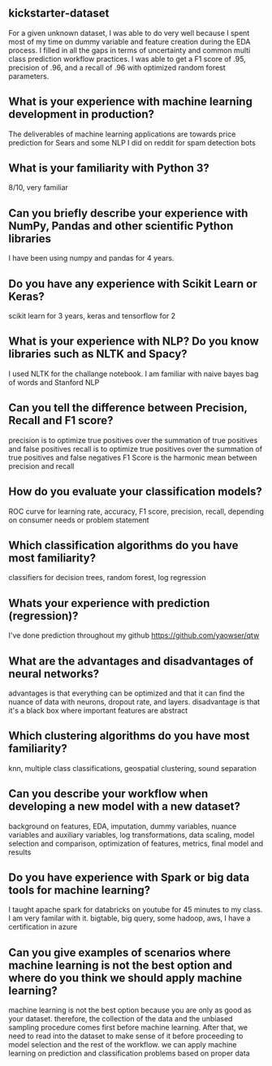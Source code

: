 ## kickstarter-dataset

For a given unknown dataset, I was able to do very well because I spent most of my time on dummy variable and feature creation during the EDA process. I filled in all the gaps in terms of uncertainty and common multi class prediction workflow practices. I was able to get a F1 score of .95, precision of .96, and a recall of .96 with optimized random forest parameters.


## What is your experience with machine learning development in production?

The deliverables of machine learning applications are towards price prediction for Sears and some NLP I did on reddit for spam detection bots

## What is your familiarity with Python 3?

8/10, very familiar

## Can you briefly describe your experience with NumPy, Pandas and other scientific Python libraries

I have been using numpy and pandas for 4 years. 

## Do you have any experience with Scikit Learn or Keras?

scikit learn for 3 years, keras and tensorflow for 2

## What is your experience with NLP? Do you know libraries such as NLTK and Spacy?

I used NLTK for the challange notebook. I am familiar with naive bayes bag of words and Stanford NLP

## Can you tell the difference between Precision, Recall and F1 score?

precision is to optimize true positives over the summation of true positives and false positives
recall is to optimize true positives over the summation of true positives and false negatives
F1 Score is the harmonic mean between precision and recall

## How do you evaluate your classification models?

ROC curve for learning rate, accuracy, F1 score, precision, recall, depending on consumer needs or problem statement

## Which classification algorithms do you have most familiarity?

classifiers for decision trees, random forest, log regression

## Whats your experience with prediction (regression)?

I've done prediction throughout my github https://github.com/yaowser/qtw

## What are the advantages and disadvantages of neural networks?

advantages is that everything can be optimized and that it can find the nuance of data with neurons, dropout rate, and layers. 
disadvantage is that it's a black box where important features are abstract

## Which clustering algorithms do you have most familiarity?

knn, multiple class classifications, geospatial clustering, sound separation

## Can you describe your workflow when developing a new model with a new dataset?

background on features, EDA, imputation, dummy variables, nuance variables and auxiliary variables, log transformations, data scaling, model selection and comparison, optimization of features, metrics, final model and results

## Do you have experience with Spark or big data tools for machine learning?

I taught apache spark for databricks on youtube for 45 minutes to my class. I am very familar with it. bigtable, big query, some hadoop, aws, I have a certification in azure

## Can you give examples of scenarios where machine learning is not the best option and where do you think we should apply machine learning?

machine learning is not the best option because you are only as good as your dataset. therefore, the collection of the data and the unbiased sampling procedure comes first before machine learning. After that, we need to read into the dataset to make sense of it before proceeding to model selection and the rest of the workflow. we can apply machine learning on prediction and classification problems based on proper data
